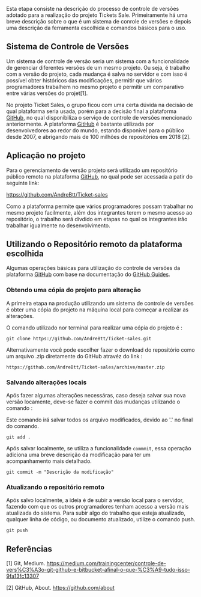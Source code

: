 Esta etapa consiste na descrição do processo de controle de versões adotado para a realização do projeto Tickets Sale. Primeiramente há uma breve descrição sobre o que é um sistema de conrole de versões e depois uma descrição da ferramenta escolhida e comandos básicos para o uso.

## Sistema de Controle de Versões

Um sistema de controle de versão seria um sistema com a funcionalidade de gerenciar diferentes versões de um mesmo projeto. Ou seja, é trabalho com a versão do projeto, cada mudança é salva no servidor e com isso é possível obter históricos das modificações, permitir que vários programadores trabalhem no mesmo projeto e permitir um comparativo entre várias versões do projet[1].

No projeto Ticket Sales, o grupo ficou com uma certa dúvida na decisão de qual plataforma seria usada, porém para a decisão final  a plataforma [GitHub](https://github.com/), no qual disponibiliza o serviço de controle de versões mencionado anteriormente. A plataforma [GitHub](https://github.com/) é bastante utilizada por desenvolvedores ao redor do mundo, estando disponível para o público desde 2007, e abrigando mais de 100 milhões de repositórios em 2018 [2].

## Aplicação no projeto

Para o gerenciamento de versão projeto será utilizado um repositório público remoto na plataforma [GitHub](https://github.com/), no qual pode ser acessada a patir do seguinte link:

https://github.com/AndreBtt/Ticket-sales

Como a plataforma permite que vários programadores possam trabalhar no mesmo projeto facilmente, além dos integrantes terem o mesmo acesso ao repositório, o trabalho será divdido em etapas no qual os integrantes irão trabalhar igualmente no desenvolvimento.

## Utilizando o Repositório remoto da plataforma escolhida

Algumas operações básicas para utilização do controle de versões da plataforma [GitHub](https://github.com/) com base na documentação do [GitHub Guides](https://guides.github.com/).

### Obtendo uma cópia do projeto para alteração

A primeira etapa na produção utilizando um sistema de controle de versões é obter uma cópia do projeto na máquina local para começar a realizar as alterações.

O comando utilizado nor terminal para realizar uma cópia do projeto é :

```git clone https://github.com/AndreBtt/Ticket-sales.git```

Alternativamente você pode escolher fazer o download do repositório como um arquivo .zip diretamente do GitHub atravéz do link :

```https://github.com/AndreBtt/Ticket-sales/archive/master.zip```

### Salvando alterações locais

Após fazer algumas alterações necessáras, caso deseja salvar sua nova versão locamente, deve-se fazer o commit das mudanças utilizando o comando :

Este comando irá salvar todos os arquivo modificados, devido ao '.' no final do comando.

```git add . ```

Após salvar localmente, se utiliza a funcionalidade ```commmit```, essa operação adiciona uma breve descrição da modificação para ter um acompanhamento mais detalhado.

```git commit -m "Descrição da modificação"```



### Atualizando o repositório remoto

Após salvo localmente, a ideia é de subir a versão local para o servidor, fazendo com que os outros programadores tenham acesso a versão mais atualizada do sistema. Para subir algo do trabalho que esteja atualizado, qualquer linha de código, ou documento atualizado, utilize o comando push.

```git push```

## Referências
[1] Git, Medium. https://medium.com/trainingcenter/controle-de-vers%C3%A3o-git-github-e-bitbucket-afinal-o-que-%C3%A9-tudo-isso-9fa13fc13307

[2] GitHub, About. https://github.com/about

